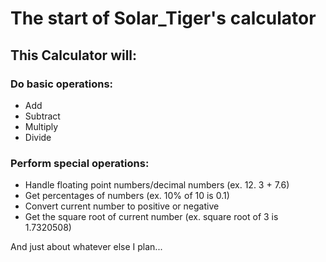 # The start of Solar_Tiger's calculator

## This Calculator will:

### Do basic operations:

- Add
- Subtract
- Multiply
- Divide

### Perform special operations:

- Handle floating point numbers/decimal numbers (ex. 12. 3 + 7.6)
- Get percentages of numbers (ex. 10% of 10 is 0.1)
- Convert current number to positive or negative
- Get the square root of current number (ex. square root of 3 is 1.7320508)

And just about whatever else I plan...
